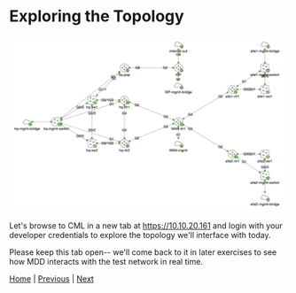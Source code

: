 # Exploring the Topology


![MDD Reference Topology](mdd_topo.png?raw=true "MDD Reference Topology")


Let's browse to CML in a new tab at https://10.10.20.161 and login with your developer credentials to explore the topology we'll interface with today.

Please keep this tab open-- we'll come back to it in later exercises to see how MDD interacts with the test network in real time. 

[Home](../README.md#workshop-exercises) | [Previous](initial-setup.md#initial-setup) | [Next](exploring-inventory.md#exploring-the-inventory)
